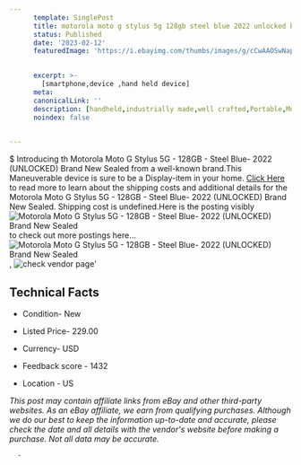 ```yaml
---
      template: SinglePost
      title: motorola moto g stylus 5g 128gb steel blue 2022 unlocked brand new sealed
      status: Published
      date: '2023-02-12'
      featuredImage: 'https://i.ebayimg.com/thumbs/images/g/cCwAAOSwNapj11Kg/s-l225.jpg'
       

      excerpt: >-
        [smartphone,device ,hand held device]
      meta:
      canonicalLink: ''
      description: [handheld,industrially made,well crafted,Portable,Mobile,Compact,Convenient,Lightweight,Maneuverable,Man-portable,Miniature,Carriable,Hand-held,Light,Holdable,Transportable,Mobile device,Pocket-sized,On-the-go,Wireless,Cordless,Compact size,Convenient size, smartphone,device ,hand held device]
      noindex: false
      

---
```

$
      Introducing th Motorola Moto G Stylus 5G - 128GB - Steel Blue- 2022 (UNLOCKED) Brand New Sealed from a well-known brand.This Maneuverable device  is sure to be a Display-item in your home. [Click Here](https://www.ebay.com/itm/115588699807?hash=item1ae99f969f%3Ag%3AcCwAAOSwNapj11Kg&mkevt=1&mkcid=1&mkrid=711-53200-19255-0&campid=%253CePNCampaignId%253E&customid=%253CreferenceId%253E&toolid=10049) to read more to learn about the shipping costs and additional details for the Motorola Moto G Stylus 5G - 128GB - Steel Blue- 2022 (UNLOCKED) Brand New Sealed. Shipping cost is undefined.Here is the posting visibly ![Motorola Moto G Stylus 5G - 128GB - Steel Blue- 2022 (UNLOCKED) Brand New Sealed](https://i.ebayimg.com/thumbs/images/g/cCwAAOSwNapj11Kg/s-l225.jpg) to check out more postings here... ![Motorola Moto G Stylus 5G - 128GB - Steel Blue- 2022 (UNLOCKED) Brand New Sealed](https://i.ebayimg.com/images/g/cCwAAOSwNapj11Kg/s-l640.jpg), ![check vendor page](https://origin-galleryplus.ebayimg.com/ws/web/115588699807_2_0_1/225x225.jpg,https://origin-galleryplus.ebayimg.com/ws/web/115588699807_3_0_1/225x225.jpg,https://origin-galleryplus.ebayimg.com/ws/web/115588699807_4_0_1/225x225.jpg,https://origin-galleryplus.ebayimg.com/ws/web/115588699807_5_0_1/225x225.jpg,https://origin-galleryplus.ebayimg.com/ws/web/115588699807_6_0_1/225x225.jpg)'

      

 ## Technical Facts 



     
      

 - Condition- New 


      

 - Listed Price- 229.00 


      

 - Currency- USD 


      

 - Feedback score - 1432 


      

 - Location - US 


      
      

 *_This post may contain affiliate links from eBay and other third-party websites. As an eBay affiliate, we earn from qualifying purchases. Although we do our best to keep the information up-to-date and accurate, please check the date and all details with the vendor's website before making a purchase. Not all data may be accurate._*




      -
